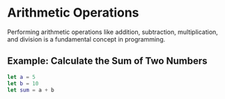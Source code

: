 # Arithmetic Operations

Performing arithmetic operations like addition, subtraction, multiplication, and division is a fundamental concept in programming.

## Example: Calculate the Sum of Two Numbers
```swift
let a = 5
let b = 10
let sum = a + b

